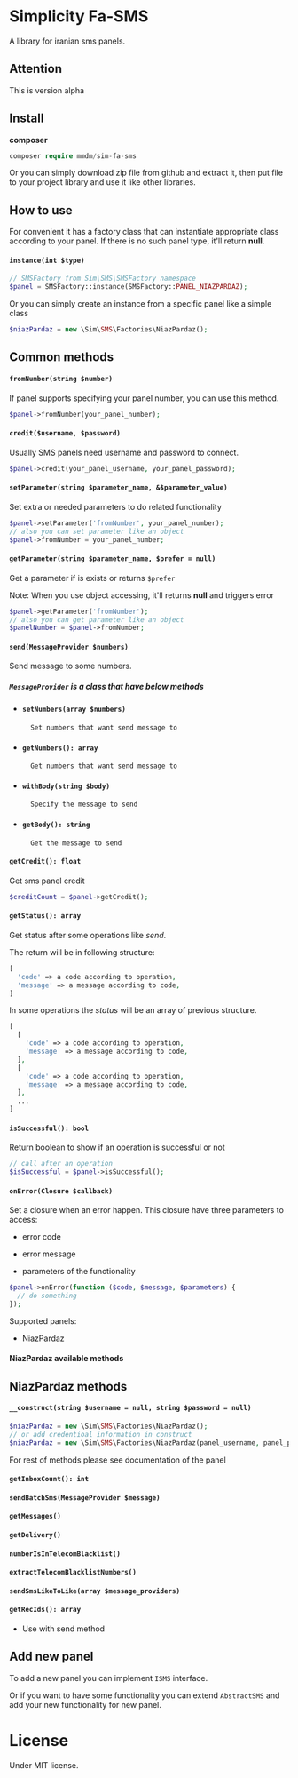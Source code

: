 # Simplicity Fa-SMS
A library for iranian sms panels.

## Attention

This is version alpha

## Install
**composer**
```php 
composer require mmdm/sim-fa-sms
```

Or you can simply download zip file from github and extract it, 
then put file to your project library and use it like other libraries.

## How to use
For convenient it has a factory class that can instantiate appropriate 
class according to your panel. If there is no such panel type, it'll 
return **null**.

#### `instance(int $type)`

```php
// SMSFactory from Sim\SMS\SMSFactory namespace
$panel = SMSFactory::instance(SMSFactory::PANEL_NIAZPARDAZ);
```

Or you can simply create an instance from a specific panel like a 
simple class

```php
$niazPardaz = new \Sim\SMS\Factories\NiazPardaz();
```

## Common methods

#### `fromNumber(string $number)`

If panel supports specifying your panel number, you can use this method.

```php
$panel->fromNumber(your_panel_number);
```

#### `credit($username, $password)`

Usually SMS panels need username and password to connect.

```php
$panel->credit(your_panel_username, your_panel_password);
```

#### `setParameter(string $parameter_name, &$parameter_value)`

Set extra or needed parameters to do related functionality

```php
$panel->setParameter('fromNumber', your_panel_number);
// also you can set parameter like an object
$panel->fromNumber = your_panel_number;
```

#### `getParameter(string $parameter_name, $prefer = null)`

Get a parameter if is exists or returns `$prefer`

Note: When you use object accessing, it'll returns **null** and 
triggers error

```php
$panel->getParameter('fromNumber');
// also you can get parameter like an object
$panelNumber = $panel->fromNumber;
```

#### `send(MessageProvider $numbers)`

Send message to some numbers.

##### `MessageProvider` is a class that have below methods

- #### `setNumbers(array $numbers)`
        Set numbers that want send message to
        
- #### `getNumbers(): array`
        Get numbers that want send message to
        
- #### `withBody(string $body)`
        Specify the message to send
        
- #### `getBody(): string`
        Get the message to send

#### `getCredit(): float`

Get sms panel credit

```php
$creditCount = $panel->getCredit();
```

#### `getStatus(): array`

Get status after some operations like *send*.

The return will be in following structure:

```php
[
  'code' => a code according to operation,
  'message' => a message according to code,
]
```

In some operations the *status* will be an array of previous structure.

```php
[
  [
    'code' => a code according to operation,
    'message' => a message according to code,
  ],
  [
    'code' => a code according to operation,
    'message' => a message according to code,
  ],
  ...
]
```

#### `isSuccessful(): bool`

Return boolean to show if an operation is successful or not

```php
// call after an operation
$isSuccessful = $panel->isSuccessful();
```

#### `onError(Closure $callback)`

Set a closure when an error happen. This closure have three parameters 
to access:

- error code

- error message

- parameters of the functionality

```php
$panel->onError(function ($code, $message, $parameters) {
  // do something
});
```

Supported panels:

- NiazPardaz

#### NiazPardaz available methods

## NiazPardaz methods

#### `__construct(string $username = null, string $password = null)`

```php
$niazPardaz = new \Sim\SMS\Factories\NiazPardaz();
// or add credentioal information in construct
$niazPardaz = new \Sim\SMS\Factories\NiazPardaz(panel_username, panel_password);
```

For rest of methods please see documentation of the panel

#### `getInboxCount(): int`

#### `sendBatchSms(MessageProvider $message)`

#### `getMessages()`

#### `getDelivery()`

#### `numberIsInTelecomBlacklist()`

#### `extractTelecomBlacklistNumbers()`

#### `sendSmsLikeToLike(array $message_providers)`

#### `getRecIds(): array`
 - Use with send method
 
 ## Add new panel
 
 To add a new panel you can implement `ISMS` interface.

Or if you want to have some functionality you can extend `AbstractSMS` 
and add your new functionality for new panel.

# License
Under MIT license.
